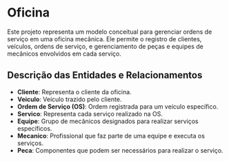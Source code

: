 # Oficina

Este projeto representa um modelo conceitual para gerenciar ordens de serviço em uma oficina mecânica. Ele permite o registro de clientes, veículos, ordens de serviço, e gerenciamento de peças e equipes de mecânicos envolvidos em cada serviço.

## Descrição das Entidades e Relacionamentos

- **Cliente**: Representa o cliente da oficina.
- **Veiculo**: Veículo trazido pelo cliente.
- **Ordem de Serviço (OS)**: Ordem registrada para um veículo específico.
- **Servico**: Representa cada serviço realizado na OS.
- **Equipe**: Grupo de mecânicos designados para realizar serviços específicos.
- **Mecanico**: Profissional que faz parte de uma equipe e executa os serviços.
- **Peca**: Componentes que podem ser necessários para realizar o serviço.
